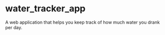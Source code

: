 # water_tracker_app
A web application that helps you keep track of how much water you drank per day.
